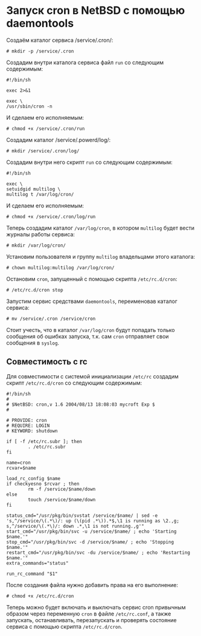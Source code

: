 Запуск cron в NetBSD с помощью daemontools
==========================================

Создаём каталог сервиса /service/.cron/:

    # mkdir -p /service/.cron

Создадим внутри каталога сервиса файл `run` со следующим содержимым:

    #!/bin/sh
    
    exec 2>&1
    
    exec \
    /usr/sbin/cron -n

И сделаем его исполняемым:

    # chmod +x /service/.cron/run

Создадим каталог /service/.powerd/log/:

    # mkdir /service/.cron/log/

Создадим внутри него скрипт `run` со следующим содержимым:

    #!/bin/sh
    
    exec \
    setuidgid multilog \
    multilog t /var/log/cron/

И сделаем его исполняемым:

    # chmod +x /service/.cron/log/run

Теперь создадим каталог `/var/log/cron`, в котором `multilog` будет вести журналы работы сервиса:

    # mkdir /var/log/cron/

Установим пользователя и группу `multilog` владельцами этого каталога:

    # chown multilog:multilog /var/log/cron/

Остановим `cron`, запущенный с помощью скрипта `/etc/rc.d/cron`:

    # /etc/rc.d/cron stop

Запустим сервис средствами `daemontools`, переименовав каталог сервиса:

    # mv /service/.cron /service/cron

Стоит учесть, что в каталог `/var/log/cron` будут попадать только сообщения об ошибках запуска, т.к. сам `cron` отправляет свои сообщения в `syslog`.

Совместимость с rc
------------------

Для совместимости с системой инициализации `/etc/rc` создадим скрипт `/etc/rc.d/cron` со следующим содержимым:

    #!/bin/sh
    #
    # $NetBSD: cron,v 1.6 2004/08/13 18:08:03 mycroft Exp $
    #
    
    # PROVIDE: cron
    # REQUIRE: LOGIN
    # KEYWORD: shutdown
    
    if [ -f /etc/rc.subr ]; then
            . /etc/rc.subr
    fi
    
    name=cron
    rcvar=$name
    
    load_rc_config $name
    if checkyesno $rcvar ; then
            rm -f /service/$name/down
    else
            touch /service/$name/down
    fi
    
    status_cmd="/usr/pkg/bin/svstat /service/$name/ | sed -e 's,^/service/\(.*\)/: up (\(pid .*\)).*$,\1 is running as \2.,g; s,^/service/\(.*\)/: down .*,\1 is not running.,g'"
    start_cmd="/usr/pkg/bin/svc -u /service/$name/ ; echo 'Starting $name.'"
    stop_cmd="/usr/pkg/bin/svc -d /service/$name/ ; echo 'Stopping $name.'"
    restart_cmd="/usr/pkg/bin/svc -du /service/$name/ ; echo 'Restarting $name.'"
    extra_commands="status"
    
    run_rc_command "$1"


После создания файла нужно добавить права на его выполнение:

    # chmod +x /etc/rc.d/cron

Теперь можно будет включать и выключать сервис cron привычным образом через переменную `cron` в файле `/etc/rc.conf`, а также запускать, останавливать, перезапускать и проверять состояние сервиса с помощью скрипта `/etc/rc.d/cron`.
